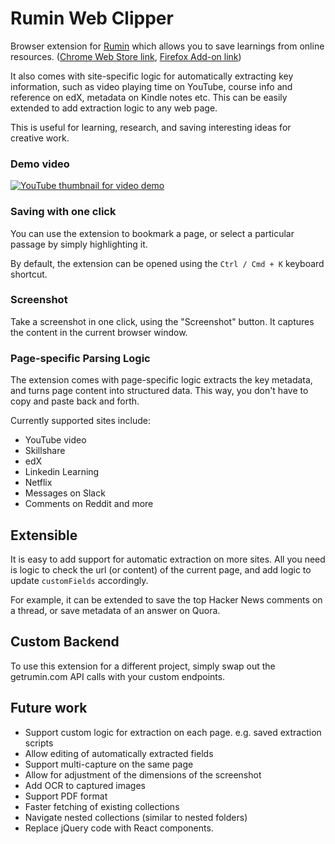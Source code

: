 # Rumin Web Clipper
Browser extension for [Rumin](https://getrumin.com) which allows you to save learnings from online resources. ([Chrome Web Store  link](https://chrome.google.com/webstore/detail/rumin/eboiffdknchlbeboepkadciilgmaojbj), [Firefox Add-on link](https://addons.mozilla.org/en-US/firefox/addon/rumin/))

It also comes with site-specific logic for automatically extracting key information, such as video playing time on YouTube, course info and reference on edX, metadata on Kindle notes etc. This can be easily extended to add extraction logic to any web page.

This is useful for learning, research, and saving interesting ideas for  creative work.

### Demo video
[![YouTube thumbnail for video demo](https://storage.googleapis.com/rumin-gcs-bucket/newsletter/youtube-thumbnail.PNG)](https://www.youtube.com/watch?v=auZGwCc1B_o)



### Saving with one click
You can use the extension to bookmark a page, or select a particular passage by simply highlighting it. 

By default, the extension can be opened using the `Ctrl / Cmd + K` keyboard shortcut.

### Screenshot
Take a screenshot in one click, using the "Screenshot" button. It captures the content in the current browser window. 
 

### Page-specific Parsing Logic 
The extension comes with page-specific logic extracts the key metadata, and turns page content into structured data. This way, you don't have to copy and paste back and forth. 

Currently supported sites include:
- YouTube video
- Skillshare
- edX
- Linkedin Learning
- Netflix
- Messages on Slack
- Comments on Reddit
and more

## Extensible
It is easy to add support for automatic extraction on more sites. All you need is logic to check the url (or content) of the current page, and add logic to update `customFields` accordingly.

For example, it can be extended to save the top Hacker News comments on a thread, or save metadata of an answer on Quora.

## Custom Backend
To use this extension for a different project, simply swap out the getrumin.com API calls with your custom endpoints.

## Future work
- Support custom logic for extraction on each page. e.g. saved extraction scripts 
- Allow editing of automatically extracted fields
- Support multi-capture on the same page
- Allow for adjustment of the dimensions of the screenshot
- Add OCR to captured images 
- Support PDF format
- Faster fetching of existing collections
- Navigate nested collections (similar to nested folders)
- Replace jQuery code with React components.
